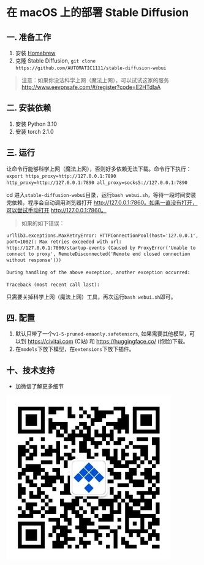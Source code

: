 # 在 macOS 上的部署 Stable Diffusion

## 一. 准备工作
1. 安装 [Homebrew](https://brew.sh/)
2. 克隆  Stable Diffusion, `git clone https://github.com/AUTOMATIC1111/stable-diffusion-webui`

> 注意：如果你没法科学上网（魔法上网），可以试试这家的服务 http://www.eevpnsafe.com/#/register?code=E2HTdlaA

## 二. 安装依赖
1. 安装 Python 3.10
2. 安装 torch 2.1.0

## 三. 运行
让命令行能够科学上网（魔法上网），否则好多依赖无法下载。命令行下执行：`export https_proxy=http://127.0.0.1:7890 http_proxy=http://127.0.0.1:7890 all_proxy=socks5://127.0.0.1:7890`

cd 进入`stable-diffusion-webui`目录，运行`bash webui.sh`，等待一段时间安装完依赖，程序会自动调用浏览器打开 http://127.0.0.1:7860。如果一直没有打开，可以尝试手动打开 http://127.0.0.1:7860。

> 如果的如下错误：
```
urllib3.exceptions.MaxRetryError: HTTPConnectionPool(host='127.0.0.1', port=1082): Max retries exceeded with url: http://127.0.0.1:7860/startup-events (Caused by ProxyError('Unable to connect to proxy', RemoteDisconnected('Remote end closed connection without response')))

During handling of the above exception, another exception occurred:

Traceback (most recent call last):
```
只需要关掉科学上网（魔法上网）工具，再次运行`bash webui.sh`即可。

## 四. 配置
1. 默认只带了一个`v1-5-pruned-emaonly.safetensors`, 如果需要其他模型，可以到 https://civitai.com (C站) 和 https://huggingface.co/ (抱脸)下载。
2. 在`models`下放下模型，在`extensions`下放下插件。

## 十、技术支持
- 加微信了解更多细节

![关注公众号](./images/official_qrcode.webp)
